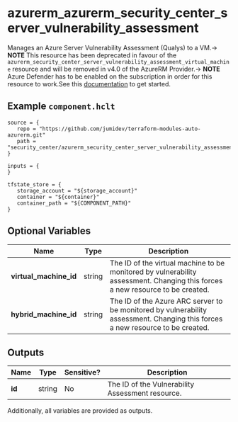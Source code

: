 # azurerm_azurerm_security_center_server_vulnerability_assessment

Manages an Azure Server Vulnerability Assessment (Qualys) to a VM.-> **NOTE** This resource has been deprecated in favour of the `azurerm_security_center_server_vulnerability_assessment_virtual_machine` resource and will be removed in v4.0 of the AzureRM Provider.-> **NOTE** Azure Defender has to be enabled on the subscription in order for this resource to work.See this [documentation](https://docs.microsoft.com/azure/security-center/security-center-get-started) to get started.

## Example `component.hclt`

```hcl
source = {
   repo = "https://github.com/jumidev/terraform-modules-auto-azurerm.git" 
   path = "security_center/azurerm_security_center_server_vulnerability_assessment" 
}

inputs = {
}

tfstate_store = {
   storage_account = "${storage_account}" 
   container = "${container}" 
   container_path = "${COMPONENT_PATH}" 
}

```

## Optional Variables

| Name | Type |  Description |
| ---- | --------- |  ----------- |
| **virtual_machine_id** | string |  The ID of the virtual machine to be monitored by vulnerability assessment. Changing this forces a new resource to be created. | 
| **hybrid_machine_id** | string |  The ID of the Azure ARC server to be monitored by vulnerability assessment. Changing this forces a new resource to be created. | 



## Outputs

| Name | Type | Sensitive? | Description |
| ---- | ---- | --------- | --------- |
| **id** | string | No  | The ID of the Vulnerability Assessment resource. | 

Additionally, all variables are provided as outputs.
